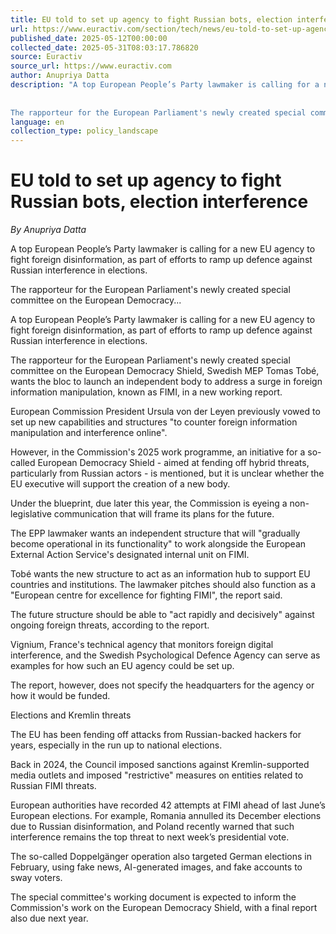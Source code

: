 ```yaml
---
title: EU told to set up agency to fight Russian bots, election interference
url: https://www.euractiv.com/section/tech/news/eu-told-to-set-up-agency-to-fight-russian-bots-election-interference/
published_date: 2025-05-12T00:00:00
collected_date: 2025-05-31T08:03:17.786820
source: Euractiv
source_url: https://www.euractiv.com
author: Anupriya Datta
description: "A top European People’s Party lawmaker is calling for a new EU agency to fight foreign disinformation, as part of efforts to ramp up defence against Russian interference in elections. 
 
 
The rapporteur for the European Parliament's newly created special committee on the European Democracy..."
language: en
collection_type: policy_landscape
---
```


# EU told to set up agency to fight Russian bots, election interference

*By Anupriya Datta*

A top European People’s Party lawmaker is calling for a new EU agency to fight foreign disinformation, as part of efforts to ramp up defence against Russian interference in elections. 
 
 
The rapporteur for the European Parliament's newly created special committee on the European Democracy...

A top European People’s Party lawmaker is calling for a new EU agency to fight foreign disinformation, as part of efforts to ramp up defence against Russian interference in elections.

The rapporteur for the European Parliament's newly created special committee on the European Democracy Shield, Swedish MEP Tomas Tobé, wants the bloc to launch an independent body to address a surge in foreign information manipulation, known as FIMI, in a new working report.

European Commission President Ursula von der Leyen previously vowed to set up new capabilities and structures "to counter foreign information manipulation and interference online".

However, in the Commission's 2025 work programme, an initiative for a so-called European Democracy Shield - aimed at fending off hybrid threats, particularly from Russian actors - is mentioned, but it is unclear whether the EU executive will support the creation of a new body.

Under the blueprint, due later this year, the Commission is eyeing a non-legislative communication that will frame its plans for the future.

The EPP lawmaker wants an independent structure that will "gradually become operational in its functionality" to work alongside the European External Action Service's designated internal unit on FIMI.

Tobé wants the new structure to act as an information hub to support EU countries and institutions. The lawmaker pitches should also function as a "European centre for excellence for fighting FIMI", the report said.

The future structure should be able to "act rapidly and decisively" against ongoing foreign threats, according to the report.

Vignium, France's technical agency that monitors foreign digital interference, and the Swedish Psychological Defence Agency can serve as examples for how such an EU agency could be set up.

The report, however, does not specify the headquarters for the agency or how it would be funded.

Elections and Kremlin threats

The EU has been fending off attacks from Russian-backed hackers for years, especially in the run up to national elections.

Back in 2024, the Council imposed sanctions against Kremlin-supported media outlets and imposed "restrictive" measures on entities related to Russian FIMI threats.

European authorities have recorded 42 attempts at FIMI ahead of last June’s European elections. For example, Romania annulled its December elections due to Russian disinformation, and Poland recently warned that such interference remains the top threat to next week’s presidential vote.

The so-called Doppelgänger operation also targeted German elections in February, using fake news, AI-generated images, and fake accounts to sway voters.

The special committee's working document is expected to inform the Commission's work on the European Democracy Shield, with a final report also due next year.